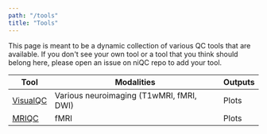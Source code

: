 ```yaml
---
path: "/tools"
title: "Tools"
---
```


This page is meant to be a dynamic collection of various QC tools that are available. If you don't see your own tool or a tool that you think should belong here, please open an issue on niQC repo to add your tool.

| Tool                                             | Modalities | Outputs |
|--------------------------------------------------|----------|---------|
| [VisualQC](https://raamana.github.io/visualqc/)  | Various neuroimaging (T1wMRI, fMRI, DWI)      | Plots   |
| [MRIQC](https://mriqc.readthedocs.io/en/stable/) | fMRI      | Plots   |
